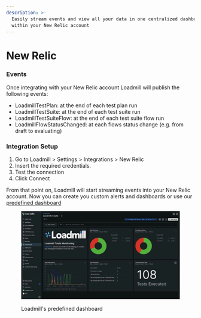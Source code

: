 ```yaml
---
description: >-
  Easily stream events and view all your data in one centralized dashboard
  within your New Relic account
---
```


# New Relic

### Events

Once integrating with your New Relic account Loadmill will publish the following events:

* LoadmillTestPlan: at the end of each test plan run
* LoadmillTestSuite: at the end of each test suite run
* LoadmillTestSuiteFlow: at the end of each test suite flow run
* LoadmillFlowStatusChanged: at each flows status change (e.g. from draft to evaluating)

### Integration Setup

1. Go to Loadmill > Settings > Integrations > New Relic
2. Insert the required credentials.
3. Test the connection
4. Click Connect

From that point on, Loadmill will start streaming events into your New Relic account. Now you can create you custom alerts and dashboards or use our [predefined dashboard](https://newrelic.com/instant-observability/loadmill)

&#x20;

<figure><img src="../.gitbook/assets/image (1).png" alt=""><figcaption><p>Loadmill's predefined dashboard</p></figcaption></figure>

